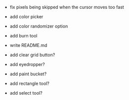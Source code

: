- fix pixels being skipped when the cursor moves too fast
- add color picker
- add color randomizer option
- add burn tool
- write README.md

- add clear grid button?
- add eyedropper?
- add paint bucket?
- add rectangle tool?
- add select tool?
